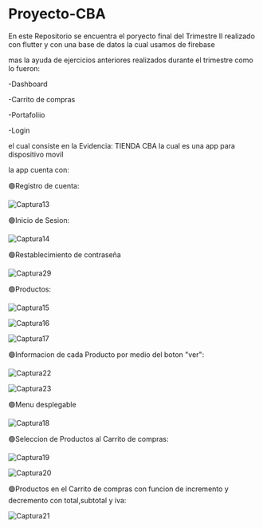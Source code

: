 # Proyecto-CBA

En este Repositorio se encuentra el poryecto final del Trimestre II realizado con flutter y con una base de datos la cual usamos de firebase

mas la ayuda de ejercicios anteriores realizados durante el trimestre como lo fueron:

-Dashboard

-Carrito de compras

-Portafoliio

-Login

el cual consiste en la Evidencia: TIENDA CBA la cual es una app para dispositivo movil

la app cuenta con:


🟢Registro de cuenta:


![Captura13](https://user-images.githubusercontent.com/111257572/208994729-55bb8257-473c-4b26-b8ca-50fa036f426d.PNG)


🟢Inicio de Sesion:



![Captura14](https://user-images.githubusercontent.com/111257572/208996326-ca4a968c-1ff4-41b6-bf88-5bbb3bf48460.PNG)


🟢Restablecimiento de contraseña



![Captura29](https://user-images.githubusercontent.com/111257572/208996483-3df9451a-d7b7-4819-a449-511b59a6e71b.PNG)


🟢Productos: 



![Captura15](https://user-images.githubusercontent.com/111257572/208996630-1e901891-d553-45d0-abbd-81b064b84f20.PNG)

![Captura16](https://user-images.githubusercontent.com/111257572/208996675-a31121f3-70f1-427c-9f43-137e7dfcf5f9.PNG)

![Captura17](https://user-images.githubusercontent.com/111257572/208996706-1b676a5e-afc2-413e-b4ec-0ef56c2c1d5e.PNG)




🟢Informacion de cada Producto por medio del boton "ver": 


![Captura22](https://user-images.githubusercontent.com/111257572/208997675-62401add-bfef-47a3-8e2b-269e3512bcb7.PNG)

![Captura23](https://user-images.githubusercontent.com/111257572/208997715-d36aa2f1-41a3-41a2-bd0b-f5b76e29f0b8.PNG)


🟢Menu desplegable


![Captura18](https://user-images.githubusercontent.com/111257572/208998191-e61fea71-f613-442f-b8da-ec7412e46f73.PNG)




🟢Seleccion de Productos al Carrito de compras:



![Captura19](https://user-images.githubusercontent.com/111257572/208996829-3fcba4b0-44e7-408b-af00-62d88dbde324.PNG)

![Captura20](https://user-images.githubusercontent.com/111257572/208996860-4c7796f1-cd04-4c64-aa5a-68a8dd98a8c1.PNG)


🟢Productos en el Carrito de compras con funcion de incremento y decremento con total,subtotal y iva:


![Captura21](https://user-images.githubusercontent.com/111257572/208997365-5ed9dc86-9278-44a1-8e79-af76c8727d61.PNG)





